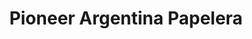 ---
title: "Pioneer Argentina Papelera"
url: /ciudad-autonoma-de-buenos-aires/pioneer-argentina-papelera/
shop: Schreibwaren
---